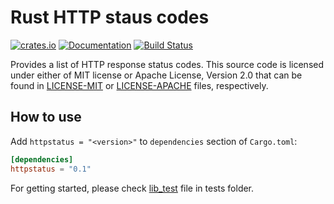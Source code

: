 Rust HTTP staus codes
=====================

[![crates.io](https://img.shields.io/crates/v/httpstatus.svg)](https://crates.io/crates/httpstatus) [![Documentation](https://img.shields.io/badge/Docs-httpstatus-blue.svg)](https://docs.rs/httpstatus/0.1) [![Build Status](https://travis-ci.org/yaa110/rust-httpstatus.svg?branch=master)](https://travis-ci.org/yaa110/rust-httpstatus)

Provides a list of HTTP response status codes. This source code is licensed under either of MIT license or Apache License, Version 2.0 that can be found in [LICENSE-MIT](LICENSE-MIT) or [LICENSE-APACHE](LICENSE-APACHE) files, respectively.

## How to use
Add `httpstatus = "<version>"` to `dependencies` section of `Cargo.toml`:

```toml
[dependencies]
httpstatus = "0.1"
```

For getting started, please check [lib_test](tests/lib_test.rs) file in tests folder.
